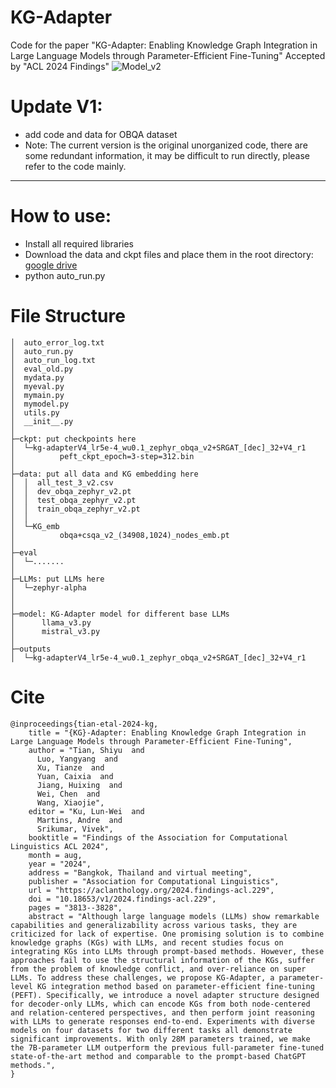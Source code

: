# KG-Adapter
Code for the paper "KG-Adapter: Enabling Knowledge Graph Integration in Large Language Models through Parameter-Efficient Fine-Tuning"
Accepted by "ACL 2024 Findings"
![Model_v2](https://github.com/Ogmx/KG-Adapter/assets/37243586/daf63dc3-5c7c-431d-9187-e71892cbd325)

# Update V1:
* add code and data for OBQA dataset
* Note: The current version is the original unorganized code, there are some redundant information, it may be difficult to run directly, please refer to the code mainly.
  
---

# How to use:
* Install all required libraries
* Download the data and ckpt files and place them in the root directory: [google drive](https://drive.google.com/drive/folders/15MNxrVev-2YXd6BYv_ngpe-729gq5wmX?usp=drive_link)
* python auto_run.py

# File Structure
```
│  auto_error_log.txt
│  auto_run.py
│  auto_run_log.txt
│  eval_old.py
│  mydata.py
│  myeval.py
│  mymain.py
│  mymodel.py
│  utils.py
│  __init__.py
│  
├─ckpt: put checkpoints here
│  └─kg-adapterV4_lr5e-4_wu0.1_zephyr_obqa_v2+SRGAT_[dec]_32+V4_r1
│          peft_ckpt_epoch=3-step=312.bin
│          
├─data: put all data and KG embedding here
│  │  all_test_3_v2.csv
│  │  dev_obqa_zephyr_v2.pt
│  │  test_obqa_zephyr_v2.pt
│  │  train_obqa_zephyr_v2.pt
│  │  
│  └─KG_emb
│          obqa+csqa_v2_(34908,1024)_nodes_emb.pt
│          
├─eval
│  └─.......
│          
├─LLMs: put LLMs here
│  └─zephyr-alpha
│
│
├─model: KG-Adapter model for different base LLMs
│      llama_v3.py
│      mistral_v3.py
│      
├─outputs
│  └─kg-adapterV4_lr5e-4_wu0.1_zephyr_obqa_v2+SRGAT_[dec]_32+V4_r1
```

# Cite
```
@inproceedings{tian-etal-2024-kg,
    title = "{KG}-Adapter: Enabling Knowledge Graph Integration in Large Language Models through Parameter-Efficient Fine-Tuning",
    author = "Tian, Shiyu  and
      Luo, Yangyang  and
      Xu, Tianze  and
      Yuan, Caixia  and
      Jiang, Huixing  and
      Wei, Chen  and
      Wang, Xiaojie",
    editor = "Ku, Lun-Wei  and
      Martins, Andre  and
      Srikumar, Vivek",
    booktitle = "Findings of the Association for Computational Linguistics ACL 2024",
    month = aug,
    year = "2024",
    address = "Bangkok, Thailand and virtual meeting",
    publisher = "Association for Computational Linguistics",
    url = "https://aclanthology.org/2024.findings-acl.229",
    doi = "10.18653/v1/2024.findings-acl.229",
    pages = "3813--3828",
    abstract = "Although large language models (LLMs) show remarkable capabilities and generalizability across various tasks, they are criticized for lack of expertise. One promising solution is to combine knowledge graphs (KGs) with LLMs, and recent studies focus on integrating KGs into LLMs through prompt-based methods. However, these approaches fail to use the structural information of the KGs, suffer from the problem of knowledge conflict, and over-reliance on super LLMs. To address these challenges, we propose KG-Adapter, a parameter-level KG integration method based on parameter-efficient fine-tuning (PEFT). Specifically, we introduce a novel adapter structure designed for decoder-only LLMs, which can encode KGs from both node-centered and relation-centered perspectives, and then perform joint reasoning with LLMs to generate responses end-to-end. Experiments with diverse models on four datasets for two different tasks all demonstrate significant improvements. With only 28M parameters trained, we make the 7B-parameter LLM outperform the previous full-parameter fine-tuned state-of-the-art method and comparable to the prompt-based ChatGPT methods.",
}
```
